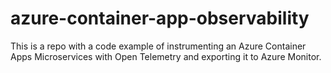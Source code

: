 # azure-container-app-observability
This is a repo with a code example of instrumenting an Azure Container Apps Microservices with Open Telemetry and exporting it to Azure Monitor.
